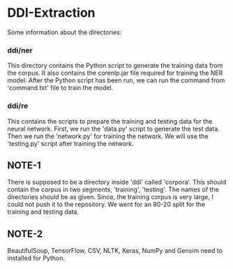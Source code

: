 # DDI-Extraction

Some information about the directories:
### ddi/ner
This directory contains the Python script to generate the training data from the corpus. It also contains the corenlp.jar file required for training the NER model. After the Python script has been run, we can run the command from 'command.txt' file to train the model.
### ddi/re
This contains the scripts to prepare the training and testing data for the neural network. First, we run the 'data.py' script to generate the test data. Then we run the 'network.py' for training the network. We will use the 'testing.py' script after training the network.

## NOTE-1
There is supposed to be a directory inside 'ddi' called 'corpora'. This should contain the corpus in two segments, 'training', 'testing'. The names of the directories should be as given. Since, the training corpus is very large, I could not push it to the repository. We went for an 80-20 split for the training and testing data.

## NOTE-2
BeautifulSoup, TensorFlow, CSV, NLTK, Keras, NumPy and Gensim need to installed for Python.

